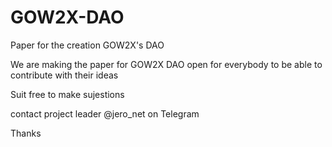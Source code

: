 # GOW2X-DAO
Paper for the creation GOW2X's DAO

We are making the paper for GOW2X DAO open for everybody to be able to contribute with their ideas

Suit free to make sujestions

contact project leader @jero_net on Telegram

Thanks
